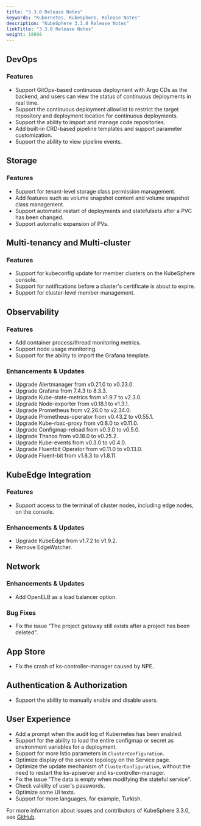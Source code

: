 ```yaml
---
title: "3.3.0 Release Notes"
keywords: "Kubernetes, KubeSphere, Release Notes"  
description: "KubeSphere 3.3.0 Release Notes"  
linkTitle: "3.3.0 Release Notes"  
weight: 18098
---
```


## DevOps
### Features
- Support GitOps-based continuous deployment with Argo CDs as the backend, and users can view the status of continuous deployments in real time.
- Support the continuous deployment allowlist to restrict the target repository and deployment location for continuous deployments.
- Support the ability to import and manage code repositories.
- Add built-in CRD-based pipeline templates and support parameter customization.
- Support the ability to view pipeline events.

## Storage
### Features
- Support for tenant-level storage class permission management.
- Add features such as volume snapshot content and volume snapshot class management.
- Support automatic restart of deployments and statefulsets after a PVC has been changed.
- Support automatic expansion of PVs.

## Multi-tenancy and Multi-cluster
### Features
- Support for kubeconfig update for member clusters on the KubeSphere console.
- Support for notifications before a cluster's certificate is about to expire.
- Support for cluster-level member management.

## Observability

### Features
- Add container process/thread monitoring metrics.
- Support node usage monitoring.
- Support for the ability to import the Grafana template.

### Enhancements & Updates
- Upgrade Alertmanager from v0.21.0 to v0.23.0.
- Upgrade Grafana from 7.4.3 to 8.3.3.
- Upgrade Kube-state-metrics from v1.9.7 to v2.3.0.
- Upgrade Node-exporter from v0.18.1 to v1.3.1.
- Upgrade Prometheus from v2.26.0 to v2.34.0.
- Upgrade Prometheus-operator from v0.43.2 to v0.55.1.
- Upgrade Kube-rbac-proxy from v0.8.0 to v0.11.0.
- Upgrade Configmap-reload from v0.3.0 to v0.5.0.
- Upgrade Thanos from v0.18.0 to v0.25.2.
- Upgrade Kube-events from v0.3.0 to v0.4.0.
- Upgrade Fluentbit Operator from v0.11.0 to v0.13.0.
- Upgrade Fluent-bit from v1.8.3 to v1.8.11.

## KubeEdge Integration
### Features
- Support access to the terminal of cluster nodes, including edge nodes, on the console.
### Enhancements & Updates
- Upgrade KubeEdge from v1.7.2 to v1.9.2.
- Remove EdgeWatcher.

## Network
### Enhancements & Updates
- Add OpenELB as a load balancer option.
### Bug Fixes
- Fix the issue "The project gateway still exists after a project has been deleted".

## App Store
- Fix the crash of ks-controller-manager caused by NPE.

## Authentication & Authorization

- Support the ability to manually enable and disable users.

## User Experience
- Add a prompt when the audit log of Kubernetes has been enabled.
- Support for the ability to load the entire configmap or secret as environment variables for a deployment.
- Support for more Istio parameters in `ClusterConfiguration`.
- Optimize display of the service topology on the Service page.
- Optimize the update mechanism of `ClusterConfiguration`, without the need to restart the ks-apiserver and ks-controller-manager.
- Fix the issue "The data is empty when modifying the stateful service".
- Check validity of user's passwords.
- Optimize some UI texts.
- Support for more languages, for example, Turkish.

For more information about issues and contributors of KubeSphere 3.3.0, see [GitHub](https://github.com/kubesphere/kubesphere/blob/master/CHANGELOG/CHANGELOG-3.3.md).